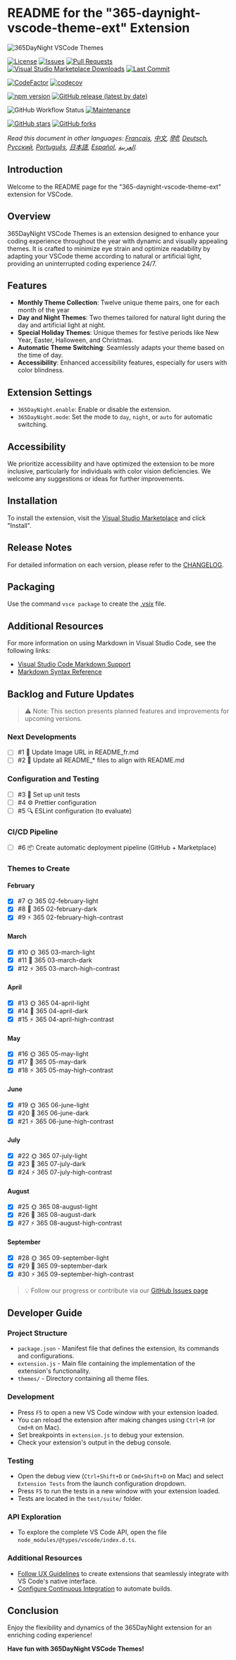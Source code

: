 # README for the "365-daynight-vscode-theme-ext" Extension

![365DayNight VSCode Themes](https://github.com/mickaellherminez/365-daynight-vscode-theme-ext/blob/main/assets/logo-web.png?raw=true)

[![License](https://img.shields.io/github/license/mickaellherminez/365-daynight-vscode-theme-ext)](https://github.com/mickaellherminez/365-daynight-vscode-theme-ext/blob/main/LICENSE)
[![Issues](https://img.shields.io/github/issues/mickaellherminez/365-daynight-vscode-theme-ext)](https://github.com/mickaellherminez/365-daynight-vscode-theme-ext/issues)
[![Pull Requests](https://img.shields.io/github/issues-pr/mickaellherminez/365-daynight-vscode-theme-ext)](https://github.com/mickaellherminez/365-daynight-vscode-theme-ext/pulls)
[![Visual Studio Marketplace Downloads](https://img.shields.io/visual-studio-marketplace/d/mickaellherminez.365-daynight-vscode-theme-ext)](https://marketplace.visualstudio.com/items?itemName=mickaellherminez.365-daynight-vscode-theme-ext)
[![Last Commit](https://img.shields.io/github/last-commit/mickaellherminez/365-daynight-vscode-theme-ext)](https://github.com/mickaellherminez/365-daynight-vscode-theme-ext/commits/main)

<!-- Badges de qualité de code -->
[![CodeFactor](https://www.codefactor.io/repository/github/mickaellherminez/365-daynight-vscode-theme-ext/badge)](https://www.codefactor.io/repository/github/mickaellherminez/365-daynight-vscode-theme-ext)
[![codecov](https://codecov.io/gh/mickaellherminez/365-daynight-vscode-theme-ext/branch/main/graph/badge.svg)](https://codecov.io/gh/mickaellherminez/365-daynight-vscode-theme-ext)

<!-- Badges de version -->
[![npm version](https://badge.fury.io/js/mickaellherminez.365-daynight-vscode-theme-ext.svg)](https://badge.fury.io/js/mickaellherminez.365-daynight-vscode-theme-ext)
[![GitHub release (latest by date)](https://img.shields.io/github/v/release/mickaellherminez/365-daynight-vscode-theme-ext)](https://github.com/mickaellherminez/365-daynight-vscode-theme-ext/releases)

<!-- Badges de statut -->
![GitHub Workflow Status](https://img.shields.io/github/actions/workflow/status/mickaellherminez/365-daynight-vscode-theme-ext/main.yml)
[![Maintenance](https://img.shields.io/badge/Maintained%3F-yes-green.svg)](https://github.com/mickaellherminez/365-daynight-vscode-theme-ext/graphs/commit-activity)

<!-- Badges de stats -->
[![GitHub stars](https://img.shields.io/github/stars/mickaellherminez/365-daynight-vscode-theme-ext)](https://github.com/mickaellherminez/365-daynight-vscode-theme-ext/stargazers)
[![GitHub forks](https://img.shields.io/github/forks/mickaellherminez/365-daynight-vscode-theme-ext)](https://github.com/mickaellherminez/365-daynight-vscode-theme-ext/network/members)

*Read this document in other languages: [Français](docs/README_fr.md), [中文](docs/README_zh.md), [हिंदी](docs/README_hi.md), [Deutsch](docs/README_de.md), [Русский](docs/README_ru.md), [Português](docs/README_pt.md), [日本語](docs/README_ja.md), [Español](docs/README_es.md), [العربية](docs/README_ar.md).*

## Introduction

Welcome to the README page for the "365-daynight-vscode-theme-ext" extension for VSCode.

## Overview

365DayNight VSCode Themes is an extension designed to enhance your coding experience throughout the year with dynamic and visually appealing themes. It is crafted to minimize eye strain and optimize readability by adapting your VSCode theme according to natural or artificial light, providing an uninterrupted coding experience 24/7.

## Features

- **Monthly Theme Collection**: Twelve unique theme pairs, one for each month of the year
- **Day and Night Themes**: Two themes tailored for natural light during the day and artificial light at night.
- **Special Holiday Themes**: Unique themes for festive periods like New Year, Easter, Halloween, and Christmas.
- **Automatic Theme Switching**: Seamlessly adapts your theme based on the time of day.
- **Accessibility**: Enhanced accessibility features, especially for users with color blindness.

## Extension Settings

- `365DayNight.enable`: Enable or disable the extension.
- `365DayNight.mode`: Set the mode to `day`, `night`, or `auto` for automatic switching.

## Accessibility

We prioritize accessibility and have optimized the extension to be more inclusive, particularly for individuals with color vision deficiencies. We welcome any suggestions or ideas for further improvements.

## Installation

To install the extension, visit the [Visual Studio Marketplace](https://marketplace.visualstudio.com/items?itemName=mickaellherminez.365-daynight-vscode-theme-ext) and click "Install".

## Release Notes

For detailed information on each version, please refer to the [CHANGELOG](CHANGELOG.md).

## Packaging

Use the command `vsce package` to create the [.vsix](https://learn.microsoft.com/fr-fr/visualstudio/extensibility/walkthrough-publishing-a-visual-studio-extension-via-command-line?view=vs-2022) file.

## Additional Resources

For more information on using Markdown in Visual Studio Code, see the following links:

- [Visual Studio Code Markdown Support](http://code.visualstudio.com/docs/languages/markdown)
- [Markdown Syntax Reference](https://help.github.com/articles/markdown-basics/)

## Backlog and Future Updates

> ⚠️ Note: This section presents planned features and improvements for upcoming versions.

### Next Developments

- [ ] #1 🔗 Update Image URL in README_fr.md
- [ ] #2 📝 Update all README_* files to align with README.md

### Configuration and Testing
- [ ] #3 🧪 Set up unit tests
- [ ] #4 ⚙️ Prettier configuration
- [ ] #5 🔍 ESLint configuration (to evaluate)

### CI/CD Pipeline
- [ ] #6 📦 Create automatic deployment pipeline (GitHub + Marketplace)

### Themes to Create

#### February
- [x] #7 🌞 365 02-february-light
- [x] #8 🌙 365 02-february-dark 
- [x] #9 ⚡ 365 02-february-high-contrast

#### March
- [x] #10 🌞 365 03-march-light
- [x] #11 🌙 365 03-march-dark
- [x] #12 ⚡ 365 03-march-high-contrast

#### April
- [x] #13 🌞 365 04-april-light
- [x] #14 🌙 365 04-april-dark
- [x] #15 ⚡ 365 04-april-high-contrast

#### May
- [x] #16 🌞 365 05-may-light
- [x] #17 🌙 365 05-may-dark
- [x] #18 ⚡ 365 05-may-high-contrast

#### June
- [x] #19 🌞 365 06-june-light
- [x] #20 🌙 365 06-june-dark
- [x] #21 ⚡ 365 06-june-high-contrast

#### July
- [x] #22 🌞 365 07-july-light
- [x] #23 🌙 365 07-july-dark
- [x] #24 ⚡ 365 07-july-high-contrast

#### August
- [x] #25 🌞 365 08-august-light
- [x] #26 🌙 365 08-august-dark
- [x] #27 ⚡ 365 08-august-high-contrast

#### September
- [x] #28 🌞 365 09-september-light
- [x] #29 🌙 365 09-september-dark
- [x] #30 ⚡ 365 09-september-high-contrast

> 💡 Follow our progress or contribute via our [GitHub Issues page](https://github.com/mickaellherminez/365-daynight-vscode-theme-ext/issues)

## Developer Guide

### Project Structure
* `package.json` - Manifest file that defines the extension, its commands and configurations.
* `extension.js` - Main file containing the implementation of the extension's functionality.
* `themes/` - Directory containing all theme files.

### Development
* Press `F5` to open a new VS Code window with your extension loaded.
* You can reload the extension after making changes using `Ctrl+R` (or `Cmd+R` on Mac).
* Set breakpoints in `extension.js` to debug your extension.
* Check your extension's output in the debug console.

### Testing
* Open the debug view (`Ctrl+Shift+D` or `Cmd+Shift+D` on Mac) and select `Extension Tests` from the launch configuration dropdown.
* Press `F5` to run the tests in a new window with your extension loaded.
* Tests are located in the `test/suite/` folder.

### API Exploration
* To explore the complete VS Code API, open the file `node_modules/@types/vscode/index.d.ts`.

### Additional Resources
* [Follow UX Guidelines](https://code.visualstudio.com/api/ux-guidelines/overview) to create extensions that seamlessly integrate with VS Code's native interface.
* [Configure Continuous Integration](https://code.visualstudio.com/api/working-with-extensions/continuous-integration) to automate builds.


## Conclusion

Enjoy the flexibility and dynamics of the 365DayNight extension for an enriching coding experience!

**Have fun with 365DayNight VSCode Themes!**
